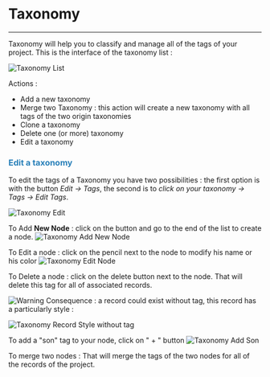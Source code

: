 # Taxonomy

-----------------

Taxonomy will help you to classify and manage all of the tags of your project.
This is the interface of the taxonomy list :

![Taxonomy List](/images/web_ui/taxonomy_list.png)

Actions :

- Add a new taxonomy
- Merge two Taxonomy : this action will create a new taxonomy with all tags of the two origin taxonomies
- Clone a taxonomy
- Delete one (or more) taxonomy
- Edit a taxonomy

### <span style="color:#2980b9">Edit a taxonomy</span>

To edit the tags of a Taxonomy you have two possibilities : the first option is with the button *Edit -> Tags*, the second is to *click on your taxonomy -> Tags -> Edit Tags*.

![Taxonomy Edit](/images/web_ui/taxonomy_edit.png)

To Add **New Node** : click on the button and go to the end of the list to create a node.
![Taxonomy Add New Node](/images/web_ui/taxonomy_new_node.png)

To Edit a node : click on the pencil next to the node to modify his name or his color
![Taxonomy Edit Node](/images/web_ui/taxonomy_edit_node.png)

To Delete a node : click on the delete button next to the node. That will delete this tag for all of associated records.

![Warning](/images/web_ui/warning.png) Consequence : a record could exist without tag, this record has a particularly style :

![Taxonomy Record Style without tag](/images/web_ui/taxonomy_record_without_tag.png)

To add a "son" tag to your node, click on " + " button
![Taxonomy Add Son](/images/web_ui/taxonomy_add_son.png)

To merge two nodes : That will merge the tags of the two nodes for all of the records of the project.